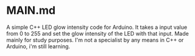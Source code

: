 # MAIN.md
A simple C++ LED glow intensity code for Arduino. It takes a input value from 0 to 255 and set the glow intensity of the LED with that input. Made mainly for study purposes. I'm not a specialist by any means in C++ or Arduino, i'm still learning.
